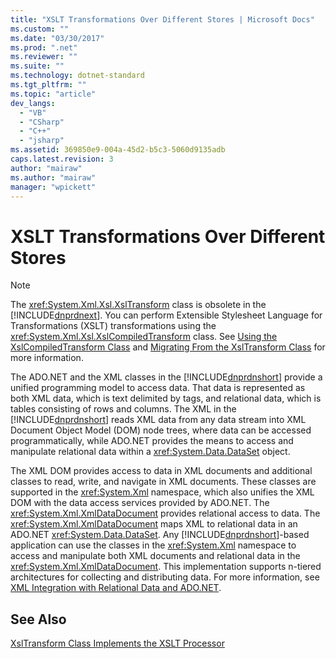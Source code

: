 ```yaml
---
title: "XSLT Transformations Over Different Stores | Microsoft Docs"
ms.custom: ""
ms.date: "03/30/2017"
ms.prod: ".net"
ms.reviewer: ""
ms.suite: ""
ms.technology: dotnet-standard
ms.tgt_pltfrm: ""
ms.topic: "article"
dev_langs: 
  - "VB"
  - "CSharp"
  - "C++"
  - "jsharp"
ms.assetid: 369850e9-004a-45d2-b5c3-5060d9135adb
caps.latest.revision: 3
author: "mairaw"
ms.author: "mairaw"
manager: "wpickett"
---
```

# XSLT Transformations Over Different Stores
> [!NOTE]
>  The <xref:System.Xml.Xsl.XslTransform> class is obsolete in the [!INCLUDE[dnprdnext](../../../../includes/dnprdnext-md.md)]. You can perform Extensible Stylesheet Language for Transformations (XSLT) transformations using the <xref:System.Xml.Xsl.XslCompiledTransform> class. See [Using the XslCompiledTransform Class](../../../../docs/standard/data/xml/using-the-xslcompiledtransform-class.md) and [Migrating From the XslTransform Class](../../../../docs/standard/data/xml/migrating-from-the-xsltransform-class.md) for more information.  
  
 The ADO.NET and the XML classes in the [!INCLUDE[dnprdnshort](../../../../includes/dnprdnshort-md.md)] provide a unified programming model to access data. That data is represented as both XML data, which is text delimited by tags, and relational data, which is tables consisting of rows and columns. The XML in the [!INCLUDE[dnprdnshort](../../../../includes/dnprdnshort-md.md)] reads XML data from any data stream into XML Document Object Model (DOM) node trees, where data can be accessed programmatically, while ADO.NET provides the means to access and manipulate relational data within a <xref:System.Data.DataSet> object.  
  
 The XML DOM provides access to data in XML documents and additional classes to read, write, and navigate in XML documents. These classes are supported in the <xref:System.Xml> namespace, which also unifies the XML DOM with the data access services provided by ADO.NET. The <xref:System.Xml.XmlDataDocument> provides relational access to data. The <xref:System.Xml.XmlDataDocument> maps XML to relational data in an ADO.NET <xref:System.Data.DataSet>. Any [!INCLUDE[dnprdnshort](../../../../includes/dnprdnshort-md.md)]-based application can use the classes in the <xref:System.Xml> namespace to access and manipulate both XML documents and relational data in the <xref:System.Xml.XmlDataDocument>. This implementation supports n-tiered architectures for collecting and distributing data. For more information, see [XML Integration with Relational Data and ADO.NET](../../../../docs/standard/data/xml/xml-integration-with-relational-data-and-adonet.md).  
  
## See Also  
 [XslTransform Class Implements the XSLT Processor](../../../../docs/standard/data/xml/xsltransform-class-implements-the-xslt-processor.md)